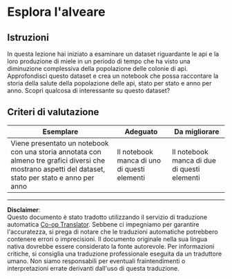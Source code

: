 <!--
CO_OP_TRANSLATOR_METADATA:
{
  "original_hash": "680419753c086eef51be86607c623945",
  "translation_date": "2025-08-28T11:16:48+00:00",
  "source_file": "3-Data-Visualization/12-visualization-relationships/assignment.md",
  "language_code": "it"
}
-->
# Esplora l'alveare

## Istruzioni

In questa lezione hai iniziato a esaminare un dataset riguardante le api e la loro produzione di miele in un periodo di tempo che ha visto una diminuzione complessiva della popolazione delle colonie di api. Approfondisci questo dataset e crea un notebook che possa raccontare la storia della salute della popolazione delle api, stato per stato e anno per anno. Scopri qualcosa di interessante su questo dataset?

## Criteri di valutazione

| Esemplare                                                                                                                                               | Adeguato                                | Da migliorare                           |
| ------------------------------------------------------------------------------------------------------------------------------------------------------- | --------------------------------------- | --------------------------------------- |
| Viene presentato un notebook con una storia annotata con almeno tre grafici diversi che mostrano aspetti del dataset, stato per stato e anno per anno   | Il notebook manca di uno di questi elementi | Il notebook manca di due di questi elementi |

---

**Disclaimer**:  
Questo documento è stato tradotto utilizzando il servizio di traduzione automatica [Co-op Translator](https://github.com/Azure/co-op-translator). Sebbene ci impegniamo per garantire l'accuratezza, si prega di notare che le traduzioni automatiche potrebbero contenere errori o imprecisioni. Il documento originale nella sua lingua nativa dovrebbe essere considerato la fonte autorevole. Per informazioni critiche, si consiglia una traduzione professionale eseguita da un traduttore umano. Non siamo responsabili per eventuali fraintendimenti o interpretazioni errate derivanti dall'uso di questa traduzione.